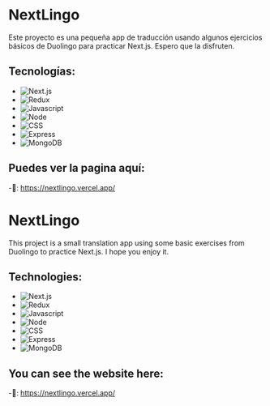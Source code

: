 # NextLingo

Este proyecto es una pequeña app de traducción usando algunos ejercicios básicos de Duolingo para practicar Next.js. Espero que la disfruten.

## Tecnologías: 

- ![Next.js](https://img.shields.io/badge/-Next.js-blue)  
- ![Redux](https://img.shields.io/badge/-Redux-red)
- ![Javascript](https://img.shields.io/badge/-Javascript-yellow)
- ![Node](https://img.shields.io/badge/-Node-green)
- ![CSS](https://img.shields.io/badge/-SCSS-yellowgreen)
- ![Express](https://img.shields.io/badge/-Express-blue)
- ![MongoDB](https://img.shields.io/badge/-MongoDB-lightgrey)

## Puedes ver la pagina aquí:

-🔗: https://nextlingo.vercel.app/

# NextLingo

This project is a small translation app using some basic exercises from Duolingo to practice Next.js. I hope you enjoy it.


## Technologies: 

- ![Next.js](https://img.shields.io/badge/-Next.js-blue)  
- ![Redux](https://img.shields.io/badge/-Redux-red)
- ![Javascript](https://img.shields.io/badge/-Javascript-yellow)
- ![Node](https://img.shields.io/badge/-Node-green)
- ![CSS](https://img.shields.io/badge/-SCSS-yellowgreen)
- ![Express](https://img.shields.io/badge/-Express-blue)
- ![MongoDB](https://img.shields.io/badge/-MongoDB-lightgrey)

## You can see the website here:

-🔗: https://nextlingo.vercel.app/



